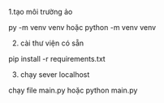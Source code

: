 1.tạo môi trường ảo

py -m venv venv 
hoặc
python -m venv venv

2. cài thư viện có sẵn

pip install -r requirements.txt

3. chạy sever localhost

chạy file main.py 
hoặc
python main.py
